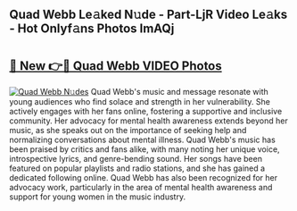 ## Quad Webb Le𝚊ked N𝚞de - Part-LjR Video Le𝚊ks - Hot Onlyf𝚊ns Photos ImAQj

# <h2><a href="http://ab4821.deff.icu/?id=Quad+Webb">🔗 New 👉🔴 Quad Webb VIDEO Photos</a></h2>

[![Quad Webb N𝚞des](https://i.imgur.com/rIISA9y.gif)](http://ab4821.deff.icu/?id=Quad+Webb)
Quad Webb's music and message resonate with young audiences who find solace and strength in her vulnerability. She actively engages with her fans online, fostering a supportive and inclusive community. Her advocacy for mental health awareness extends beyond her music, as she speaks out on the importance of seeking help and normalizing conversations about mental illness. Quad Webb's music has been praised by critics and fans alike, with many noting her unique voice, introspective lyrics, and genre-bending sound. Her songs have been featured on popular playlists and radio stations, and she has gained a dedicated following online. Quad Webb has also been recognized for her advocacy work, particularly in the area of mental health awareness and support for young women in the music industry.
